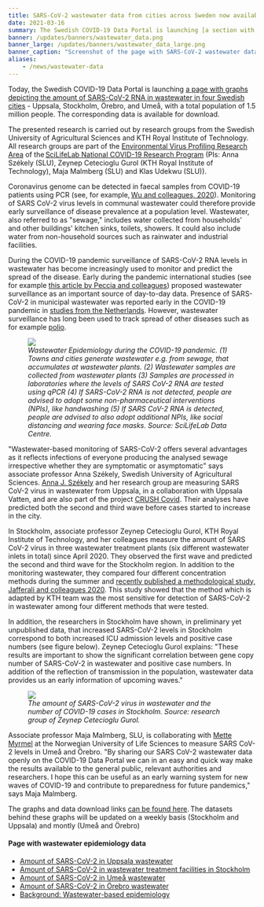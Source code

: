 ```yaml
---
title: SARS-CoV-2 wastewater data from cities across Sweden now available  # short
date: 2021-03-16
summary: The Swedish COVID-19 Data Portal is launching [a section with wastewater epidemiology data](/data_types/environment/wastewater/). Weekly data from Uppsala, Stockholm, Umeå, and Örebro is presented in graphs and available for download.
banner: /updates/banners/wastewater_data.png
banner_large: /updates/banners/wastewater_data_large.png
banner_caption: "Screenshot of the page with SARS-CoV-2 wastewater data on the Swedish COVID-19 Data Portal."
aliases:
    - /news/wastewater-data
---
```


Today, the Swedish COVID-19 Data Portal is launching [a page with graphs depicting the amount of SARS-CoV-2 RNA in wastewater in four Swedish cities](/data_types/environment/wastewater/) - Uppsala, Stockholm, Örebro, and Umeå, with a total population of 1.5 million people. The corresponding data is available for download.

The presented research is carried out by research groups from the Swedish University of Agricultural Sciences and KTH Royal Institute of Technology. All research groups are part of the [Environmental Virus Profiling Research Area](https://www.scilifelab.se/covid-19/national-program/environment/) of the [SciLifeLab National COVID-19 Research Program](https://www.scilifelab.se/covid-19/national-program/) (PIs: Anna Székely (SLU), Zeynep Cetecioglu Gurol (KTH Royal Institute of Technology), Maja Malmberg (SLU) and Klas Udekwu (SLU)).

Coronavirus genome can be detected in faecal samples from COVID-19 patients using PCR (see, for example, [Wu and colleagues, 2020](https://doi.org/10.1016/S2468-1253(20)30083-2)). Monitoring of SARS CoV-2 virus levels in communal wastewater could therefore provide early surveillance of disease prevalence at a population level. Wastewater, also referred to as "sewage," includes water collected from households' and other buildings' kitchen sinks, toilets, showers. It could also include water from non-household sources such as rainwater and industrial facilities.

During the COVID-19 pandemic surveillance of SARS-CoV-2 RNA levels in wastewater has become increasingly used to monitor and predict the spread of the disease. Early during the pandemic international studies (see for example [this article by Peccia and colleagues](https://www.nature.com/articles/s41587-020-0684-z)) proposed wastewater surveillance as an important source of day-to-day data. Presence of SARS-CoV-2 in municipal wastewater was reported early in the COVID-19 pandemic in [studies from the Netherlands](https://www.rivm.nl/en/news/novel-coronavirus-found-in-wastewater). However, wastewater surveillance has long been used to track spread of other diseases such as for example [polio](https://stm.sciencemag.org/content/9/383/eaaf6786).

<figure class="figure mx-2 w-50">
  <img src="/highlights_updates/banners/wastewater_cycle.png" class="img-thumbnail">
  <figcaption class="figure-caption mt-1"><i>Wastewater Epidemiology during the COVID-19 pandemic. (1) Towns and cities generate wastewater e.g. from sewage, that accumulates at wastewater plants. (2) Wastewater samples are collected from wastewater plants (3) Samples are processed in laboratories where the levels of SARS CoV-2 RNA are tested using qPCR (4) If SARS-CoV-2 RNA is not detected, people are advised to adopt some non-pharmaceutical interventions (NPIs), like handwashing (5) If SARS CoV-2 RNA is detected, people are advised to also adopt additional NPIs, like social distancing and wearing face masks. Source: SciLifeLab Data Centre.</i></figcaption>
</figure>

"Wastewater-based monitoring of SARS-CoV-2 offers several advantages as it reflects infections of everyone producing the analysed sewage irrespective whether they are symptomatic or asymptomatic" says associate professor Anna Székely, Swedish University of Agricultural Sciences. [Anna J. Székely](https://internt.slu.se/en/cv-originals/anna-szekely/) and her research group are measuring SARS CoV-2 virus in wastewater from Uppsala, in a collaboration with Uppsala Vatten, and are also part of the project [CRUSH Covid](/data_types/health_data/crush_covid/). Their analyses have predicted both the second and third wave before cases started to increase in the city.

In Stockholm, associate professor Zeynep Cetecioglu Gurol, KTH Royal Institute of Technology, and her colleagues measure the amount of SARS CoV-2 virus in three wastewater treatment plants (six different wastewater inlets in total) since April 2020. They observed the first wave and predicted the second and third wave for the Stockholm region. In addition to the monitoring wastewater, they compared four different concentration methods during the summer and [recently published a methodological study, Jafferali and colleagues 2020](https://doi.org/10.1016/j.scitotenv.2020.142939). This study showed that the method which is adapted by KTH team was the most sensitive for detection of SARS-CoV-2 in wastewater among four different methods that were tested.

In addition, the researchers in Stockholm have shown, in preliminary yet unpublished data, that increased SARS-CoV-2 levels in Stockholm correspond to both increased ICU admission levels and positive case numbers (see figure below). Zeynep Cetecioglu Gurol explains: "These results are important to show the significant correlation between gene copy number of SARS-CoV-2 in wastewater and positive case numbers. In addition of the reflection of transmission in the population, wastewater data provides us an early information of upcoming waves."

<figure class="figure mx-2 w-50"><img src="/highlights_updates/banners/wastewater_stockholm_figure.png" class="img-thumbnail"><figcaption class="figure-caption mt-1"><i>The amount of SARS-CoV-2 virus in wastewater and the number of COVID-19 cases in Stockholm. Source: research group of Zeynep Cetecioglu Gurol.</i></figcaption></figure>

Associate professor Maja Malmberg, SLU, is collaborating with [Mette Myrmel](https://www.nmbu.no/emp/mette.myrmel) at the Norwegian University of Life Sciences to measure SARS CoV-2 levels in Umeå and Örebro. "By sharing our SARS CoV-2 wastewater data openly on the COVID-19 Data Portal we can in an easy and quick way make the results available to the general public, relevant authorities and researchers. I hope this can be useful as an early warning system for new waves of COVID-19 and contribute to preparedness for future pandemics," says Maja Malmberg.

The graphs and data download links [can be found here](/data_types/environment/wastewater/). The datasets behind these graphs will be updated on a weekly basis (Stockholm and Uppsala) and montly (Umeå and Örebro)

#### Page with wastewater epidemiology data

<div class="row"><div class="col">
<ul><li><a href="/data_types/environment/wastewater/#uppsala">Amount of SARS-CoV-2 in Uppsala wastewater</a></li>
<li><a href="/data_types/environment/wastewater/#stockholm">Amount of SARS-CoV-2 in wastewater treatment facilities in Stockholm</a></li>
<li><a href="/data_types/environment/wastewater/#umea">Amount of SARS-CoV-2 in Umeå wastewater</a></li>
<li><a href="/data_types/environment/wastewater/#orebro">Amount of SARS-CoV-2 in Örebro wastewater</a></li>
<li><a href="/data_types/environment/wastewater/#background">Background: Wastewater-based epidemiology</a></li>
</ul></div>
</div>
